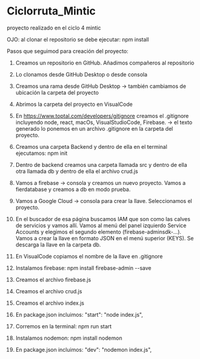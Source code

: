 # Ciclorruta_Mintic
proyecto realizado en el ciclo 4 mintic

OJO: al clonar el repositorio se debe ejecutar: npm install

Pasos que seguimod para creación del proyecto:

1. Creamos un repositorio en GitHub. Añadimos compañeros al repositorio

2. Lo clonamos desde GitHub Desktop o desde consola

3. Creamos una rama desde GitHub Desktop -> también cambiamos de ubicación la carpeta del proyecto

4. Abrimos la carpeta del proyecto en VisualCode

5. En https://www.toptal.com/developers/gitignore creamos el .gitignore incluyendo node, react, macOs, VisualStudioCode, Firebase. -> el texto generado lo ponemos en un archivo .gitignore en la carpeta del proyecto.

6. Creamos una carpeta Backend y dentro de ella en el terminal ejecutamos: npm init

7. Dentro de backend creamos una carpeta llamada src y dentro de ella otra llamada db y dentro de ella el archivo crud.js

8. Vamos a firebase -> consola y creamos un nuevo proyecto. Vamos a fierdatabase y creamos a db en modo prueba.

9. Vamos a Google Cloud -> consola para crear la llave. Seleccionamos el proyecto.

10. En el buscador de esa página buscamos IAM que son como las calves de servicios y vamos allí. Vamos al menú del panel izquierdo Service Accounts y elegimos el segundo elemento (firebase-adminsdk-…). Vamos a crear la llave en formato JSON en el menú superior (KEYS). Se descarga la llave en la carpeta db.

11. En VisualCode copiamos el nombre de la llave en .gitignore

12. Instalamos firebase: npm install firebase-admin --save

13. Creamos el archivo firebase.js

14. Creamos el archivo crud.js

15. Creamos el archivo index.js

16. En package.json incluimos:  "start": "node index.js",

17. Corremos en la terminal: npm run start

18. Instalamos nodemon: npm install nodemon 

19. En package.json incluimos: "dev": "nodemon index.js",
